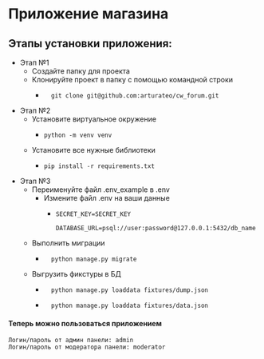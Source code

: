 # Приложение магазина

## Этапы установки приложения:

* Этап №1
  * Создайте папку для проекта 
  * Клонируйте проект в папку с помощью командной строки
    *       git clone git@github.com:arturateo/cw_forum.git
* Этап №2
    * Установите виртуальное окружение 
      *     python -m venv venv 
    * Установите все нужные библиотеки
      *     pip install -r requirements.txt
* Этап №3
  * Переименуйте файл .env_example в .env
    * Измените файл .env на ваши данные
      *     SECRET_KEY=SECRET_KEY
      
            DATABASE_URL=psql://user:password@127.0.0.1:5432/db_name
  * Выполнить миграции 
    *       python manage.py migrate
  * Выгрузить фикстуры в БД 
    *       python manage.py loaddata fixtures/dump.json
    *       python manage.py loaddata fixtures/data.json

#### Теперь можно пользоваться приложением
```
Логин/пароль от админ панели: admin
Логин/пароль от модератора панели: moderator
```
